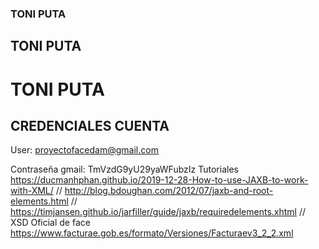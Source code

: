 ###  TONI PUTA
##   TONI PUTA
#    TONI PUTA


## CREDENCIALES CUENTA

User: proyectofacedam@gmail.com

Contraseña gmail:  TmVzdG9yU29yaWFubzIz
 Tutoriales
 https://ducmanhphan.github.io/2019-12-28-How-to-use-JAXB-to-work-with-XML/ //
 http://blog.bdoughan.com/2012/07/jaxb-and-root-elements.html //
 https://timjansen.github.io/jarfiller/guide/jaxb/requiredelements.xhtml //
 XSD Oficial de face
 https://www.facturae.gob.es/formato/Versiones/Facturaev3_2_2.xml
